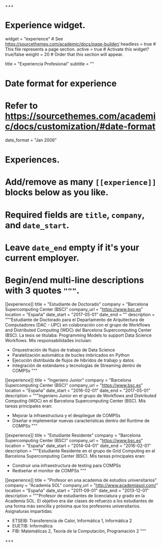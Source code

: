 +++
# Experience widget.
widget = "experience"  # See https://sourcethemes.com/academic/docs/page-builder/
headless = true  # This file represents a page section.
active = true  # Activate this widget? true/false
weight = 20  # Order that this section will appear.

title = "Experiencia Profesional"
subtitle = ""

# Date format for experience
#   Refer to https://sourcethemes.com/academic/docs/customization/#date-format
date_format = "Jan 2006"

# Experiences.
#   Add/remove as many `[[experience]]` blocks below as you like.
#   Required fields are `title`, `company`, and `date_start`.
#   Leave `date_end` empty if it's your current employer.
#   Begin/end multi-line descriptions with 3 quotes `"""`.
[[experience]]
  title = "Estudiante de Doctorado"
  company = "Barcelona Supercomputing Center (BSC)"
  company_url = "https://www.bsc.es"
  location = "España"
  date_start = "2017-05-01"
  date_end = ""
  description = """Estudiante de Doctorado para el Departamento de Arquitectura de Computadores (DAC - UPC) en colaboración con el grupo
  de Workflows and Distributed Computing (WDC) del Barcelona Supercomputing Center (BSC). La tesis se titulaba: Programming Models to support
  Data Science Workflows.
  Mis responsabilidades incluían:
  
  * Orquestración de flujos de trabajo de Data Science
  * Paralelización automática de bucles imbricados en Python
  * Ejecución distribuida de flujos de híbridos de trabajo y datos
  * Integración de estándares y tecnologías de Streaming dentro de COMPSs
  """
  
[[experience]]
  title = "Ingeniero Junior"
  company = "Barcelona Supercomputing Center (BSC)"
  company_url = "https://www.bsc.es"
  location = "España"
  date_start = "2016-02-01"
  date_end = "2017-05-01"
  description = """Ingeniero Junior en el grupo de Workflows and Distributed Computing (WDC) en el Barcelona Supercomputing Center (BSC). 
  Mis tareas principales eran:
  
  * Mejorar la infraestructura y el despliegue de COMPSs
  * Diseñar e implementar nuevas características dentro del Runtime de COMPSs
  """
  
[[experience]]
  title = "Estudiante Residente"
  company = "Barcelona Supercomputing Center (BSC)"
  company_url = "https://www.bsc.es"
  location = "España"
  date_start = "2014-04-01"
  date_end = "2016-02-01"
  description = """Estudiante Residente en el grupo de Grid Computing en el Barcelona Supercomputing Center (BSC). 
  Mis tareas principales eran:
  
  * Construir una infraestructura de testing para COMPSs
  * Rediseñar el monitor de COMPSs
  """
  
[[experience]]
  title = "Profesor en una academia de estudios universitarios"
  company = "Academia SOL"
  company_url = "http://www.academiasol.com/"
  location = "España"
  date_start = "2011-09-01"
  date_end = "2013-12-01"
  description = """Profesor de estudiantes de licenciatura y grado en la Academia SOL. El objetivo era dar clases de refuerzo a los estudiantes
  de una forma más sencilla y próxima que los profesores universitarios. 
  Asignaturas impartidas:
  
  * ETSEIB: Transferencia de Calor, Informática 1, Informática 2
  * EUETIB: Informática
  * FIB: Matemáticas 2, Teoría de la Computación, Programación 2
  """
  
+++
